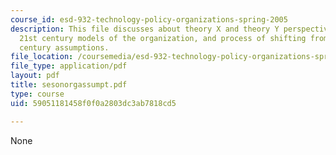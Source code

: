 ```yaml
---
course_id: esd-932-technology-policy-organizations-spring-2005
description: This file discusses about theory X and theory Y perspectives, 20th and
  21st century models of the organization, and process of shifting from 20th to 21st
  century assumptions.
file_location: /coursemedia/esd-932-technology-policy-organizations-spring-2005/59051181458f0f0a2803dc3ab7818cd5_sesonorgassumpt.pdf
file_type: application/pdf
layout: pdf
title: sesonorgassumpt.pdf
type: course
uid: 59051181458f0f0a2803dc3ab7818cd5

---
```

None